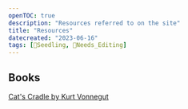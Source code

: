 ```yaml
---
openTOC: true
description: "Resources referred to on the site"
title: "Resources"
datecreated: "2023-06-16"
tags: [🌱Seedling, 🧹Needs_Editing]
---
```


## Books

[Cat's Cradle by Kurt Vonnegut](notes/Cat's%20Cradle%20by%20Kurt%20Vonnegut.md)
